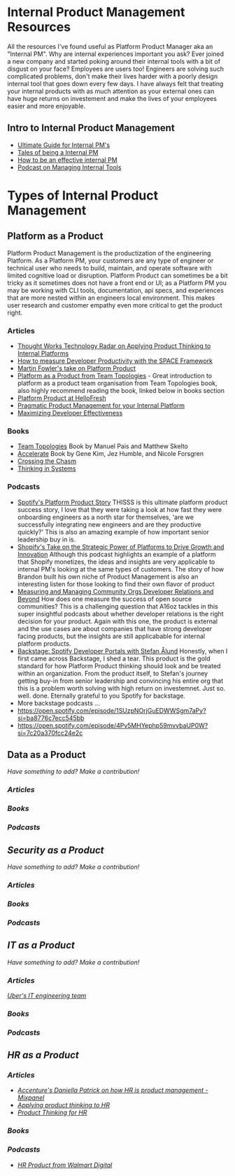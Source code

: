 # Internal Product Management Resources
All the resources I've found useful as Platform Product Manager aka an "Internal PM". Why are internal experiences important you ask? Ever joined a new company and started poking around their internal tools with a bit of disgust on your face? Employees are users too! Engineers are solving such complicated problems, don't make their lives harder with a poorly design internal tool that goes down every few days. I have always felt that treating your internal products with as much attention as your external ones can have huge returns on investement and make the lives of your employees easier and more enjoyable.  

## Intro to Internal Product Management 
- [Ultimate Guide for Internal PM's](https://jawwad.me/guide-internal-product-management/_) 
- [Tales of being a Internal PM](https://medium.com/swlh/tales-of-an-internal-product-manager-c5b426340477) 
- [How to be an effective internal PM](https://medium.com/swlh/how-to-be-a-more-effective-internal-product-manager-e14143e3343)
- [Podcast on Managing Internal Tools](https://open.spotify.com/episode/5RSo0XqYs1ofXZQYNzEk3H?si=of_SmV9rRkuBeqOR8hsGvw&amp;dl_branch=1) 

# Types of Internal Product Management 

## Platform as a Product
Platform Product Management is the productization of the engineering Platform. As a Platform PM, your customers are any type of engineer or technical user who needs to build, maintain, and operate software with limited cognitive load or disruption. Platform Product can sometimes be a bit tricky as it sometimes does not have a front end or UI; as a Platform PM you may be working with CLI tools, documentation, api specs, and experiences that are more nested within an engineers local environment. This makes user research and customer empathy even more critical to get the product right. 

### Articles
- [Thought Works Technology Radar on Applying Product Thinking to Internal Platforms](https://www.thoughtworks.com/radar/techniques/applying-product-management-to-internal-platforms)
- [How to measure Developer Productivity with the SPACE Framework](https://queue.acm.org/detail.cfm?id=3454124)
- [Martin Fowler's take on Platform Product](https://martinfowler.com/articles/talk-about-platforms.html)
- [Platform as a Product from Team Topologies](https://teamtopologies.com/events/2021/04/29/wtf-is-platform-as-a-product-2nd-edition) - Great introduction to platform as a product team organisation from Team Topologies book, also highly recommend reading the book, linked below  in books section 
- [Platform Product at HelloFresh](https://engineering.hellofresh.com/advocating-for-a-product-mindset-within-platform-teams-and-how-we-do-it-at-hellotech-part-1-fc1fbf8ae015) 
- [Pragmatic Product Management for your Internal Platform](https://medium.com/@jessica.ulyate/pragmatic-product-management-for-your-internal-platform-4bf0bd3b00d6) 
- [Maximizing Developer Effectiveness](https://martinfowler.com/articles/developer-effectiveness.html)

### Books 
- [Team Topologies](https://teamtopologies.com/) Book by Manuel Pais and Matthew Skelto
- [Accelerate](https://www.amazon.de/-/en/Nicole-Ph-D-Forsgren/dp/1942788339) Book by Gene Kim, Jez Humble, and Nicole Forsgren
- [Crossing the Chasm](https://www.amazon.de/-/en/Geoffrey-Moore/dp/0062292986)
- [Thinking in Systems](https://www.amazon.de/-/en/Diana-Wright/dp/1603580557)


### Podcasts 
- [Spotify's Platform Product Story](https://open.spotify.com/episode/7iuQ3ew1Wwpuiq6LbBKzCl?si=5b15eaa27a014851) THISSS is this ultimate platform product success story, I love that they were taking a look at how fast they were onboarding engineers as a north star for themselves, 'are we successfully integrating  new engineers and are they productive quickly?' This is also an amazing example of how important senior leadership buy in is.  
- [Shopify's Take on the Strategic Power of Platforms to Drive Growth and Innovation](https://open.spotify.com/episode/6hl3Fws7Yg2mU1LapA7PI4?si=25cdaa724fee436e) Although this podcast highlights an example of a platform that Shopify monetizes, the ideas and insights are very applicable to internal PM's looking at the same types of customers. The story of how Brandon built his own niche of Product Management is also an interesting listen for those looking to find their own flavor of product
- [Measuring and Managing Community Orgs,Developer Relations and Beyond](https://open.spotify.com/episode/57gbJ9n9XuNdOZxjB8jVt1?si=d7cdedfb12584568) How does one measure the success of open source communities? This is a challenging question that A16oz tackles in this super insightful podcasts about whether developer relations is the right decision for your product. Again with this one, the product is external and the use cases are about companies that have strong developer facing products, but the insights are still applicabable for internal platform products. 
- [Backstage: Spotify Developer Portals with Stefan Ålund](https://open.spotify.com/episode/5OEUKrremK3iLOhDVj4rgk?si=ZxIjeAISS9WKS4zZP5Z7kg&dl_branch=1) Honestly, when I first came across Backstage, I shed a tear. This product is the gold standard for how Platform Product thinking should look and be treated within an organization. From the product itself, to Stefan's journey getting buy-in from senior leadership and convincing his entire org that this is a problem worth solving with high return on investemnet. Just so. well. done. Eternally grateful to you Spotify for backstage. 
- More backstage podcasts ... 
- https://open.spotify.com/episode/1SUzpNOrjGuEDWWSgm7aPy?si=ba8776c7ecc545bb
- https://open.spotify.com/episode/4Pv5MHYephp59mvvbaUP0W?si=7c20a370fcc24e2c

## Data as a Product 

<em>Have something to add? Make a contribution!<em>

### Articles

### Books

### Podcasts 

## Security as a Product 

<em>Have something to add? Make a contribution!<em>

### Articles
### Books
### Podcasts 

## IT as a Product 
  
<em>Have something to add? Make a contribution!<em>

### Articles
[Uber's IT engineering team](https://eng.uber.com/it-engineering-meet-the-team-that-keeps-uber-moving/)

### Books
### Podcasts 


## HR as a Product 

### Articles
- [Accenture's Daniella Patrick on how HR is product management - Mixpanel](https://mixpanel.com/blog/accentures-daniella-patrick-hr-is-product-management/)
- [Applying product thinking to HR](https://www.peoplemattersglobal.com/blog/hr-technology/applying-product-thinking-to-hr-26237)
- [Product Thinking for HR](https://www.google.com/amp/s/www.peoplemattersglobal.com/amp-hr-technology-applying-product-thinking-to-hr-26237)

### Books 

### Podcasts 
- [HR Product from Walmart Digital](https://open.spotify.com/episode/5RSo0XqYs1ofXZQYNzEk3H?si=of_SmV9rRkuBeqOR8hsGvw&amp;dl_branch=1) 





